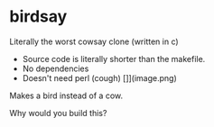 # birdsay
Literally the worst cowsay clone (written in c)
- Source code is literally shorter than the makefile.
- No dependencies
- Doesn't need perl (cough)
[]](image.png)

Makes a bird instead of a cow.

Why would you build this?